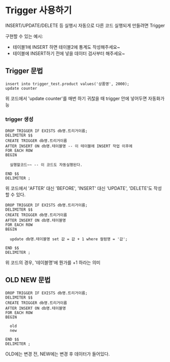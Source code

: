 # Trigger 사용하기

INSERT/UPDATE/DELETE 등 실행시 자동으로 다른 코드 실행되게 만들려면 Trigger

구현할 수 있는 예시:

- 테이블1에 INSERT 하면 테이블2에 통계도 작성해주세요~
- 테이블에 INSERT하기 전에 넣을 데이터 검사부터 해주세요~

## Trigger 문법

```
insert into trigger_test.product values('상품명', 2000);
update counter
```

위 코드에서 'update counter'를 매번 하기 귀찮을 때 trigger 안에 넣어두면 자동화가능

### trigger 생성

```
DROP TRIGGER IF EXISTS db명.트리거이름;
DELIMITER $$
CREATE TRIGGER db명.트리거이름
AFTER INSERT ON db명.테이블명 -- 이 테이블에 INSERT 작업 이후에
FOR EACH ROW
BEGIN

  실행할코드~~ -- 이 코드도 자동실행된다.

END $$
DELIMITER ;
```

위 코드에서 'AFTER' 대신 'BEFORE',
'INSERT' 대신 'UPDATE', 'DELETE'도 작성할 수 있다.

```
DROP TRIGGER IF EXISTS db명.트리거이름;
DELIMITER $$
CREATE TRIGGER db명.트리거이름
AFTER INSERT ON db명.테이블명
FOR EACH ROW
BEGIN

  update db명.테이블명 set 값 = 값 + 1 where 컬럼명 = '값';

END $$
DELIMITER ;
```

위 코드의 경우, '테이블명'에 뭔가를 +1 하라는 의미

## OLD NEW 문법

```
DROP TRIGGER IF EXISTS db명.트리거이름;
DELIMITER $$
CREATE TRIGGER db명.트리거이름
AFTER INSERT ON db명.테이블명
FOR EACH ROW
BEGIN

  old
  new

END $$
DELIMITER ;
```

OLD에는 변경 전, NEW에는 변경 후 데이터가 들어있다.
